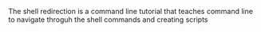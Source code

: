 The shell redirection is a command line tutorial that teaches command line to navigate throguh the shell commands and creating scripts
